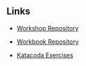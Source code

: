 ## Links

- [Workshop Repository](https://github.com/x300n/ifs-training)

- [Workbook Repository](https://github.com/x300n/ifs-workbook)

- [Katacoda Exercises](https://katacoda.com/x300n/scenarios/)